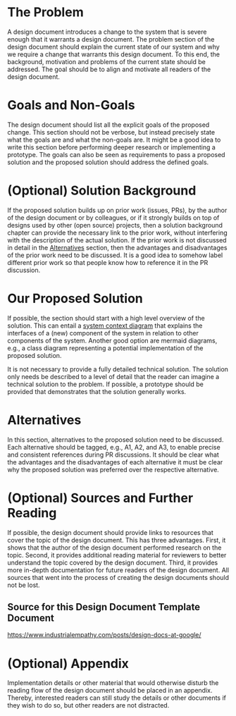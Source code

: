 # The Problem
A design document introduces a change to the system that is severe enough that it warrants a design document.
The problem section of the design document should explain the current state of our system and why we require a change that warrants this design document. To this end, the background, motivation and problems of the current state should be addressed. The goal should be to align and motivate all readers of the design document.

# Goals and Non-Goals
The design document should list all the explicit goals of the proposed change. This section should not be verbose, but instead precisely state what the goals are and what the non-goals are. It might be a good idea to write this section before performing deeper research or implementing a prototype. The goals can also be seen as requirements to pass a proposed solution and the proposed solution should address the defined goals.

# (Optional) Solution Background
If the proposed solution builds up on prior work (issues, PRs), by the author of the design document or by colleagues, or if it strongly builds on top of designs used by other (open source) projects, then a solution background chapter can provide the necessary link to the prior work, without interfering with the description of the actual solution.
If the prior work is not discussed in detail in the [Alternatives](#alternatives) section, then the advantages and disadvantages of the prior work need to be discussed. It is a good idea to somehow label different prior work so that people know how to reference it in the PR discussion.

# Our Proposed Solution
If possible, the section should start with a high level overview of the solution. This can entail a [system context diagram](https://en.wikipedia.org/wiki/System_context_diagram) that explains the interfaces of a (new) component of the system in relation to other components of the system. Another good option are mermaid diagrams, e.g., a class diagram representing a potential implementation of the proposed solution.

It is not necessary to provide a fully detailed technical solution. The solution only needs be described to a level of detail that the reader can imagine a technical solution to the problem. If possible, a prototype should be provided that demonstrates that the solution generally works.

# Alternatives
In this section, alternatives to the proposed solution need to be discussed. Each alternative should be tagged, e.g., A1, A2, and A3, to enable precise and consistent references during PR discussions.
It should be clear what the advantages and the disadvantages of each alternative it must be clear why the proposed solution was preferred over the respective alternative.


# (Optional) Sources and Further Reading
If possible, the design document should provide links to resources that cover the topic of the design document. This has three advantages. First, it shows that the author of the design document performed research on the topic. Second, it provides additional reading material for reviewers to better understand the topic covered by the design document. Third, it provides more in-depth documentation for future readers of the design document. All sources that went into the process of creating the design documents should not be lost.

## Source for this Design Document Template Document
https://www.industrialempathy.com/posts/design-docs-at-google/

# (Optional) Appendix
Implementation details or other material that would otherwise disturb the reading flow of the design document should be placed in an appendix. Thereby, interested readers can still study the details or other documents if they wish to do so, but other readers are not distracted.